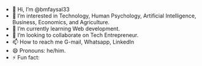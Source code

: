 - 👋 Hi, I’m @bmfaysal33
- 👀 I’m interested in Technology, Human Psychology, Artificial Intelligence, Business, Economics, and Agriculture.
- 🌱 I’m currently learning Web development. 
- 💞️ I’m looking to collaborate on Tech Entrepreneur.
- 📫 How to reach me G-mail, Whatsapp, LinkedIn
- 😄 Pronouns: he/him.
- ⚡ Fun fact: 

<!---
bmfaysal33/bmfaysal33 is a ✨ special ✨ repository because its `README.md` (this file) appears on your GitHub profile.
You can click the Preview link to take a look at your changes.
--->
